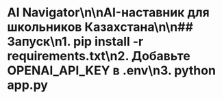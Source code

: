 # AI Navigator\n\nAI-наставник для школьников Казахстана\n\n## Запуск\n1. pip install -r requirements.txt\n2. Добавьте OPENAI_API_KEY в .env\n3. python app.py